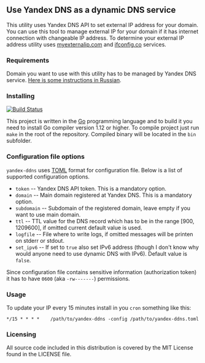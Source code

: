 ## Use Yandex DNS as a dynamic DNS service

This utility uses Yandex DNS API to set external IP address for your domain. You can use this tool to manage external IP for your domain if it has internet connection with changeable IP address. To determine your external IP address utility uses [myexternalip.com](http://myexternalip.com/) and [ifconfig.co](http://ifconfig.co/) services.

### Requirements
Domain you want to use with this utility has to be managed by Yandex DNS service.
[Here is some instructions in Russian](https://tech.yandex.ru/pdd/doc/about-docpage/).

### Installing
[![Build Status](https://travis-ci.org/thekvs/yandex-ddns.svg?branch=master)](https://travis-ci.org/thekvs/yandex-ddns)

This project is written in the [Go](http://golang.org/) programming language and to build it you need to install Go compiler version 1.12 or higher. To compile project just run `make` in the root of the repository. Compiled binary will be located in the `bin` subfolder.

### Configuration file options
`yandex-ddns` uses [TOML](https://github.com/toml-lang/toml) format for configuration file. Below is a list of supported configuration options.

* `token` -- Yandex DNS API token. This is a mandatory option.
* `domain` -- Main domain registered at Yandex DNS. This is a mandatory option.
* `subdomain` -- Subdomain of the registered domain, leave empty if you want to use main domain.
* `ttl` -- TTL value for the DNS record which has to be in the range [900, 1209600], if omitted current default value is used.
* `logfile` -- File where to write logs, if omitted messages will be printen on stderr or stdout.
* `set_ipv6` -- If set to `true` also set IPv6 address (though I don't know why would anyone need to use dynamic DNS with IPv6). Default value is `false`.

Since configuration file contains sensitive information (authorization token) it has to have ```0600``` (aka ```-rw-------```) permissions.

### Usage
To update your IP every 15 minutes install in you `cron` something like this:
```
*/15 * * * *    /path/to/yandex-ddns -config /path/to/yandex-ddns.toml
```

### Licensing
All source code included in this distribution is covered by the MIT License found in the LICENSE file.
